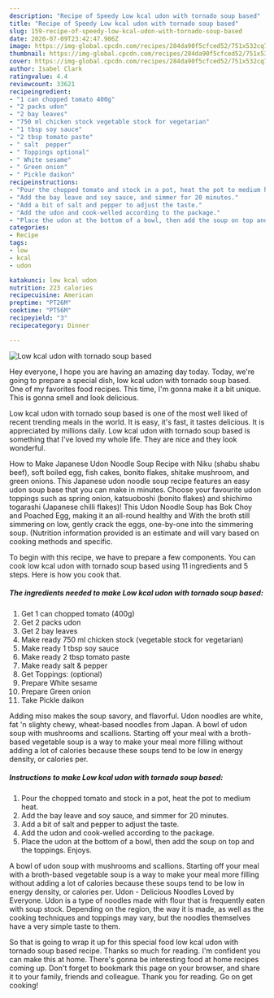 ```yaml
---
description: "Recipe of Speedy Low kcal udon with tornado soup based"
title: "Recipe of Speedy Low kcal udon with tornado soup based"
slug: 159-recipe-of-speedy-low-kcal-udon-with-tornado-soup-based
date: 2020-07-09T23:42:47.986Z
image: https://img-global.cpcdn.com/recipes/284da90f5cfced52/751x532cq70/low-kcal-udon-with-tornado-soup-based-recipe-main-photo.jpg
thumbnail: https://img-global.cpcdn.com/recipes/284da90f5cfced52/751x532cq70/low-kcal-udon-with-tornado-soup-based-recipe-main-photo.jpg
cover: https://img-global.cpcdn.com/recipes/284da90f5cfced52/751x532cq70/low-kcal-udon-with-tornado-soup-based-recipe-main-photo.jpg
author: Isabel Clark
ratingvalue: 4.4
reviewcount: 33621
recipeingredient:
- "1 can chopped tomato 400g"
- "2 packs udon"
- "2 bay leaves"
- "750 ml chicken stock vegetable stock for vegetarian"
- "1 tbsp soy sauce"
- "2 tbsp tomato paste"
- " salt  pepper"
- " Toppings optional"
- " White sesame"
- " Green onion"
- " Pickle daikon"
recipeinstructions:
- "Pour the chopped tomato and stock in a pot, heat the pot to medium heat."
- "Add the bay leave and soy sauce, and simmer for 20 minutes."
- "Add a bit of salt and pepper to adjust the taste."
- "Add the udon and cook-welled according to the package."
- "Place the udon at the bottom of a bowl, then add the soup on top and the toppings. Enjoys."
categories:
- Recipe
tags:
- low
- kcal
- udon

katakunci: low kcal udon 
nutrition: 223 calories
recipecuisine: American
preptime: "PT26M"
cooktime: "PT56M"
recipeyield: "3"
recipecategory: Dinner

---
```



![Low kcal udon with tornado soup based](https://img-global.cpcdn.com/recipes/284da90f5cfced52/751x532cq70/low-kcal-udon-with-tornado-soup-based-recipe-main-photo.jpg)

Hey everyone, I hope you are having an amazing day today. Today, we're going to prepare a special dish, low kcal udon with tornado soup based. One of my favorites food recipes. This time, I'm gonna make it a bit unique. This is gonna smell and look delicious.

Low kcal udon with tornado soup based is one of the most well liked of recent trending meals in the world. It is easy, it's fast, it tastes delicious. It is appreciated by millions daily. Low kcal udon with tornado soup based is something that I've loved my whole life. They are nice and they look wonderful.

How to Make Japanese Udon Noodle Soup Recipe with Niku (shabu shabu beef), soft boiled egg, fish cakes, bonito flakes, shitake mushroom, and green onions. This Japanese udon noodle soup recipe features an easy udon soup base that you can make in minutes. Choose your favourite udon toppings such as spring onion, katsuoboshi (bonito flakes) and shichimo togarashi (Japanese chilli flakes)! This Udon Noodle Soup has Bok Choy and Poached Egg, making it an all-round healthy and With the broth still simmering on low, gently crack the eggs, one-by-one into the simmering soup. (Nutrition information provided is an estimate and will vary based on cooking methods and specific.


To begin with this recipe, we have to prepare a few components. You can cook low kcal udon with tornado soup based using 11 ingredients and 5 steps. Here is how you cook that.

<!--inarticleads1-->

##### The ingredients needed to make Low kcal udon with tornado soup based:

1. Get 1 can chopped tomato (400g)
1. Get 2 packs udon
1. Get 2 bay leaves
1. Make ready 750 ml chicken stock (vegetable stock for vegetarian)
1. Make ready 1 tbsp soy sauce
1. Make ready 2 tbsp tomato paste
1. Make ready  salt &amp; pepper
1. Get  Toppings: (optional)
1. Prepare  White sesame
1. Prepare  Green onion
1. Take  Pickle daikon


Adding miso makes the soup savory, and flavorful. Udon noodles are white, fat &#39;n slighty chewy, wheat-based noodles from Japan. A bowl of udon soup with mushrooms and scallions. Starting off your meal with a broth-based vegetable soup is a way to make your meal more filling without adding a lot of calories because these soups tend to be low in energy density, or calories per. 

<!--inarticleads2-->

##### Instructions to make Low kcal udon with tornado soup based:

1. Pour the chopped tomato and stock in a pot, heat the pot to medium heat.
1. Add the bay leave and soy sauce, and simmer for 20 minutes.
1. Add a bit of salt and pepper to adjust the taste.
1. Add the udon and cook-welled according to the package.
1. Place the udon at the bottom of a bowl, then add the soup on top and the toppings. Enjoys.


A bowl of udon soup with mushrooms and scallions. Starting off your meal with a broth-based vegetable soup is a way to make your meal more filling without adding a lot of calories because these soups tend to be low in energy density, or calories per. Udon - Delicious Noodles Loved by Everyone. Udon is a type of noodles made with flour that is frequently eaten with soup stock. Depending on the region, the way it is made, as well as the cooking techniques and toppings may vary, but the noodles themselves have a very simple taste to them. 

So that is going to wrap it up for this special food low kcal udon with tornado soup based recipe. Thanks so much for reading. I'm confident you can make this at home. There's gonna be interesting food at home recipes coming up. Don't forget to bookmark this page on your browser, and share it to your family, friends and colleague. Thank you for reading. Go on get cooking!
